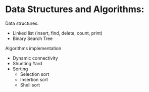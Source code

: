 # Data Structures and Algorithms:

Data structures:
* Linked list (insert, find, delete, count, print)
* Binary Search Tree


Algorithms implementation

* Dynamic connectivity
* Shunting Yard
* Sorting
   * Selection sort
   * Insertion sort
   * Shell sort
